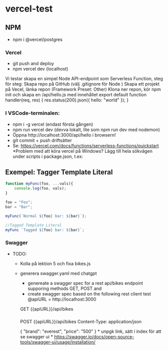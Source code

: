 # vercel-test

## NPM
* npm i @vercel/postgres
### Vercel
* git push and deploy
* npm vercel dev (localhost)

Vi testar skapa en simpel Node API-endpoint som Serverless Function, steg för steg:
Skapa repo på GitHub (välj .gitignore för Node )
Skapa ett projekt på Vecel, länka repon (Framework Preset: Other)
Klona ner repon, kör npm init och skapa en  /api/hello.js med innehållet
export default function handler(req, res) {
	res.status(200).json({ hello: "world" });
}


### I VSCode-terminalen: 
* npm i -g vercel (endast första gången)
* npm run vercel dev (devva lokalt, lite som  npm run dev med nodemon)
* Öppna http://localhost:3000/api/hello i browsern!
* git commit + push driftsätter
* Se: https://vercel.com/docs/functions/serverless-functions/quickstart 
*Problem med att köra vercel på Windows? Lägg till hela sökvägen under scripts i package.json, t.ex: 

## Exempel: Tagger Template Literal
```js
function myFunc(foo, ...vals){
	console.log(foo, vals);
}

foo = "Foo";
bar = "Bar";

myFunc(`Normal ${foo} bar: ${bar}`);

//Tagged Template Literal
myFunc `Tagged ${foo} bar: ${bar}`;


```

### Swagger
* TODO:
	* Kolla på lektion 5 och fixa bikes.js
	* generera swagger.yaml med chatgpt
		* genereate a swagger spec for a rest api/bikes endpoint supporing methods GET, POST and
		* create swagger spec based on the following rest client test
		@apiURL = http://localhost:3000

		GET {{apiURL}}/api/bikes
		
		###
		POST {{apiURL}}/api/bikes
		Content-Type: application/json

		{
			"brand": "everest",
			"price": "500"
		}
			* unpgk link, sätt i index för att se swagger ui
				* https://swagger.io/docs/open-source-tools/swagger-ui/usage/installation/
			